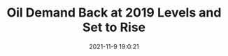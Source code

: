 ---
"title": "Oil Demand Back at 2019 Levels and Set to Rise"
"date": "2021-11-9 19:0:21"
"feed_name": "RIGZONE"
"feed_website": "http://www.rigzone.com/"
"feed_rss": "http://www.rigzone.com/news/rss/rigzone_latest.aspx"
"link": "https://www.rigzone.com/news/wire/oil_demand_back_at_2019_levels_and_set_to_rise-09-nov-2021-166961-article/?rss=true"
"source": "None"
"file": "_posts/2021-1-1-6a3e35a0f5fd94fbe5a352a99b9b1b548cc24c29.md"
"accident": "0"
"drilling": "0"
"dead": "0"
"injured": "0"
"arrested": "0"
"place": "unknown place"
"where": "unknown site"
"causes": "unknown"
"place_uri": "unknown place"
---